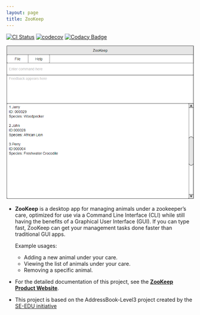 ```yaml
---
layout: page
title: ZooKeep
---
```


[![CI Status](https://github.com/AY2021S1-CS2103T-W15-4/tp/workflows/Java%20CI/badge.svg)](https://github.com/AY2021S1-CS2103T-W15-4/tp/actions)
[![codecov](https://codecov.io/gh/AY2021S1-CS2103T-W15-4/tp/branch/master/graph/badge.svg)](https://codecov.io/gh/AY2021S1-CS2103T-W15-4/tp)
[![Codacy Badge](https://app.codacy.com/project/badge/Grade/0f70aafdfeb84814a92b76d5182cc82a)](https://www.codacy.com/gh/AY2021S1-CS2103T-W15-4/tp/dashboard?utm_source=github.com&amp;utm_medium=referral&amp;utm_content=AY2021S1-CS2103T-W15-4/tp&amp;utm_campaign=Badge_Grade)

![Ui](images/Ui.png)

* **ZooKeep** is a desktop app for managing animals under a zookeeper’s care, optimized for use via a Command Line Interface (CLI) while still having the benefits of a Graphical User Interface (GUI). If you can type fast, ZooKeep can get your management tasks done faster than traditional GUI apps.

  Example usages:
  * Adding a new animal under your care.
  * Viewing the list of animals under your care.
  * Removing a specific animal.

* For the detailed documentation of this project, see the **[ZooKeep Product Website](https://ay2021s1-cs2103t-w15-4.github.io/tp/)**.

* This project is based on the AddressBook-Level3 project created by the [SE-EDU initiative](https://se-education.org)
